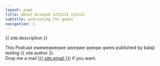 ```yaml
---
layout: page
title: About Octopod 1231231 123213
subtitle: podcasting for geeks
navigation: 1
---
```

{{ site.description }}

This Podcast eweweqweqwe qweqwe qweqw qweis published by balaji testing {{ site.author }}.  
Drop me a mail (<a href="mailto:{{ site.email }}">{{ site.email }}</a>) if you
want.
